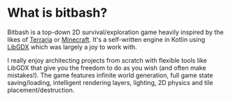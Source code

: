 # What is bitbash?

Bitbash is a top-down 2D survival/exploration game heavily inspired by the likes of <a href="https://terraria.org/" target="_blank" rel="noreferrer">Terraria</a> or <a href="https://www.minecraft.net/" target="_blank" rel="noreferrer">Minecraft</a>. It's a self-written engine in Kotlin using <a href="https://libgdx.com/" target="_blank" rel="noreferrer">LibGDX</a> which was largely a joy to work with.

I really enjoy architecting projects from scratch with flexible tools like LibGDX that give you the freedom to do as you wish (and often make mistakes!). The game features infinite world generation, full game state saving/loading, intelligent rendering layers, lighting, 2D physics and tile placement/destruction.
